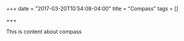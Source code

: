 +++
date = "2017-03-20T10:54:08-04:00"
title = "Compass"
tags = []

+++

This is content about compass
